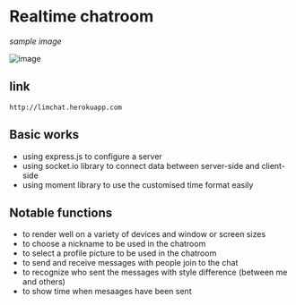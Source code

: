 # Realtime chatroom

*sample image*

![image](https://user-images.githubusercontent.com/80735337/113517383-829e6e80-9577-11eb-92bf-309be92287fc.png)


## link
    http://limchat.herokuapp.com

## Basic works

- using express.js to configure a server
- using socket.io library to connect data between server-side and client-side
- using moment library to use the customised time format easily

## Notable functions

- to render well on a variety of devices and window or screen sizes
- to choose a nickname to be used in the chatroom
- to select a profile picture to be used in the chatroom
- to send and receive messages with people join to the chat
- to recognize who sent the messages with style difference (between me and others)
- to show time when mesaages have been sent
